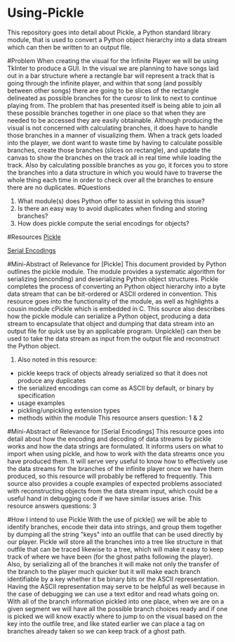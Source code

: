 # Using-Pickle
This repository goes into detail about Pickle, a Python standard library module, that is used to convert a Python object hierarchy into a data stream which can then be written to an output file.

#Problem
When creating the visual for the Infinite Player we will be using TkInter to produce a GUI. In the visual we are planning to have songs laid out in a bar structure where a rectangle bar will represent a track that is going through the infinite player, and within that song (and possibly between other songs) there are going to be slices of the rectangle delineated as possible branches for the curosr to link to next to continue playing from. The problem that has presented itself is being able to join all these possible branches together in one place so that when they are needed to be accessed they are easily obtainable. Although producing the visual is not concerned with calculating branches, it does have to handle those branches in a manner of visualizing them. When a track gets loaded into the player, we dont want to waste time by having to calculate possible branches, create those branches (slices on rectangle), and update the canvas to show the branches on the track all in real time while loading the track. Also by calculating possible branches as you go, it forces you to store the branches into a data structure in which you would have to traverse the whole thing each time in order to check over all the branches to ensure there are no duplicates. 
#Questions
1. What module(s) does Python offer to assist in solving this issue?
2. Is there an easy way to avoid duplicates when finding and storing branches?
3. How does pickle compute the serial encodings for objects?

#Resources
[Pickle](https://docs.python.org/2/library/pickle.html)


[Serial Encodings](http://pymotw.com/2/pickle/)

#Mini-Abstract of Relevance for [Pickle]
This document provided by Python outlines the pickle module. The module provides a systematic algorithm for serializing (enconding) and deserializing Python object structures. Pickle completes the process of converting an Python object hierarchy into a byte data stream that can be bit-ordered or ASCII ordered in convention. This resource goes into the functionality of the module, as well as highlights a cousin module cPickle which is embedded in C. This source also describes how the pickle module can serialize a Python object, producing a data stream to encapsulate that object and dumping that data stream into an output file for quick use by an applicable program. Unpickle() can then be used to take the data stream as input from the output file and reconstruct the Python object.
1. Also noted in this resource:
 - pickle keeps track of objects already serialized so that it does not produce any duplicates
 - the serialized encodings can come as ASCII by default, or binary by specification
 - usage examples
 - pickling/unpickling extension types
 - methods within the module
This resource ansers question: 1 & 2

#Mini-Abstract of Relevance for [Serial Encodings]
This resource goes into detail about  how the encoding and decoding of data streams by pickle works and how the data strings are formulated. It informs users on what to import when using pickle, and how to work with the data streams once you have produced them. It will serve very useful to know how to effectively use the data streams for the branches of the infinite player once we have them produced, so this resource will probably be reffered to frequently. This source also provides a couple examples of expected problems associated with reconstructing objects from the data stream input, which could be a useful hand in debugging code if we have similar issues arise.
This resource answers questions: 3

#How I intend to use Pickle
With the use of pickle() we will be able to identify branches, encode their data into strings, and group them together by dumping all the string "keys" into an outfile that can be used directly by our player. Pickle will store all the branches into a tree like structure in that outfile that can be traced likewise to a tree, which will make it easy to keep track of where we have been (for the ghost paths following the player). Also, by serializing all of the branches it will make not only the transfer of the branch to the player much quicker but it will make each branch identifiable by a key whether it be binary bits or the ASCII representation. Having the ASCII representation may serve to be helpful as well because in the case of debugging we can use a text editor and read whats going on. With all of the branch information pickled into one place, when we are on a given segment we will have all the possible branch choices ready and if one is picked we will know exactly where to jump to on the visual based on the key into the outfile tree, and like stated earlier we can place a tag on branches already taken so we can keep track of a ghost path.
